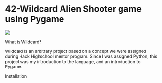 # 42-Wildcard Alien Shooter game using Pygame
![](https://media.giphy.com/media/KfZk0STKAo76TBthQ7/giphy.gif)

What is Wildcard?

Wildcard is an arbitrary project based on a concept we were assigned during Hack Highschool mentor program. Since I was assigned Python, this project was my introduction to the language, and an introduction to Pygame.

Installation
